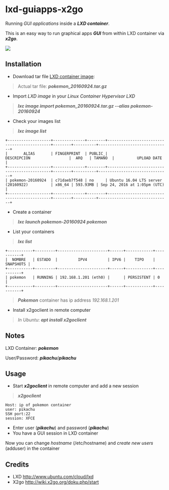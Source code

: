 # lxd-guiapps-x2go
Running *GUI applications* inside a ***LXD container***.

This is an easy way to run graphical apps ***GUI***  from within LXD container via ***x2go***.

![](http://www.delegacionprovincial.com/mediawiki/upload_files/lxd_images/images/lxd_x2go_scenario.png)

## Installation

- Download tar file  [LXD container image](http://www.delegacionprovincial.com/mediawiki/upload_files/lxd_images/pokemon_20160924.tar.gz):

>Actual tar file: ***pokemon_20160924.tar.gz***

- Import *LXD image* in your *Linux Container Hypervisor LXD* 

>***lxc image import pokemon_20160924.tar.gz --alias pokemon-20160924***

- Check your images list 
 
>***lxc image list***

```
+-------------------+--------------+--------+---------------------------------------------+--------+----------+-------------------------------+
|       ALIAS       | FINGERPRINT  | PUBLIC |                DESCRIPCIÓN                 |  ARQ   | TAMAÑO  |          UPLOAD DATE          |
+-------------------+--------------+--------+---------------------------------------------+--------+----------+-------------------------------+
| pokemon-20160924  | c71daeb7f548 | no     | Ubuntu 16.04 LTS server (20160922)          | x86_64 | 593.93MB | Sep 24, 2016 at 1:05pm (UTC)  |
+-------------------+--------------+--------+---------------------------------------------+--------+----------+-------------------------------+
```

- Create a container

> ***lxc launch pokemon-20160924 pokemon***

- List your containers

> ***lxc list***
```
+-----------+---------+----------------------+------+------------+-----------+
|  NOMBRE   | ESTADO  |         IPV4         | IPV6 |    TIPO    | SNAPSHOTS |
+-----------+---------+----------------------+------+------------+-----------+
| pokemon   | RUNNING | 192.168.1.201 (eth0) |      | PERSISTENT | 0         |
+-----------+---------+----------------------+------+------------+-----------+
```

> ***Pokemon*** container has ip address *192.168.1.201*

- Install x2goclient in remote computer

>*In Ubuntu*: ***apt install x2goclient***

## Notes

LXD Container: ***pokemon***

User/Password: ***pikachu***/***pikachu***

## Usage

- Start ***x2goclient*** in remote computer and add a new session

>***x2goclient***

```
Host: ip of pokemon container
user: pikachu
SSH port:22
session: XFCE
```

- Enter user (***pikachu***) and password (***pikachu***)
- You have a GUI session in LXD container

Now you can change *hostname* (/etc/hostname) and *create new users* (adduser) in the container

## Credits
- LXD http://www.ubuntu.com/cloud/lxd
- X2go http://wiki.x2go.org/doku.php/start

